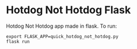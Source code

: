 # Hotdog Not Hotdog Flask

Hotdog Not Hotdog app made in flask. To run:

```
export FLASK_APP=quick_hotdog_not_hotdog.py
flask run
```
